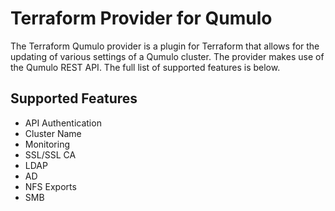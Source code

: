 # Terraform Provider for Qumulo

The Terraform Qumulo provider is a plugin for Terraform that allows for the updating of various settings of a Qumulo cluster. The provider makes use of the Qumulo REST API. The full list of supported features is below.

## Supported Features
- API Authentication
- Cluster Name
- Monitoring
- SSL/SSL CA
- LDAP
- AD
- NFS Exports
- SMB
